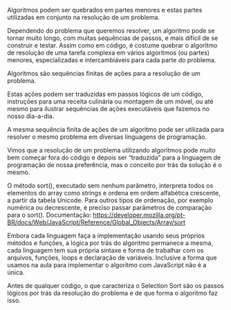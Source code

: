 Algoritmos podem ser quebrados em partes menores e estas partes utilizadas em conjunto na resolução de um problema.

Dependendo do problema que queremos resolver, um algoritmo pode se tornar muito longo, com muitas sequências de passos, e mais difícil de se construir e testar. Assim como em código, é costume quebrar o algoritmo de resolução de uma tarefa complexa em vários algoritmos (ou partes) menores, especializadas e intercambiáveis para cada parte do problema.

Algoritmos são sequências finitas de ações para a resolução de um problema.

Estas ações podem ser traduzidas em passos lógicos de um código, instruções para uma receita culinária ou montagem de um móvel, ou até mesmo para ilustrar sequências de ações executáveis que fazemos no nosso dia-a-dia.

A mesma sequência finita de ações de um algoritmo pode ser utilizada para resolver o mesmo problema em diversas linguagens de programação.

Vimos que a resolução de um problema utilizando algoritmos pode muito bem começar fora do código e depois ser “traduzida” para a linguagem de programação de nossa preferência, mas o conceito por trás da solução é o mesmo.

O método sort(), executado sem nenhum parâmetro, interpreta todos os elementos do array como strings e ordena em ordem alfabética crescente, a partir da tabela Unicode. Para outros tipos de ordenação, por exemplo numérica ou decrescente, é preciso passar parâmetros de comparação para o sort(). Documentação: https://developer.mozilla.org/pt-BR/docs/Web/JavaScript/Reference/Global_Objects/Array/sort

Embora cada linguagem faça a implementação usando seus próprios métodos e funções, a lógica por trás do algoritmo permanece a mesma, cada linguagem tem sua própria sintaxe e forma de trabalhar com os arquivos, funções, loops e declaração de variáveis. Inclusive a forma que usamos na aula para implementar o algoritmo com JavaScript não é a única.

Antes de qualquer código, o que caracteriza o Selection Sort são os passos lógicos por trás da resolução do problema e de que forma o algoritmo faz isso.